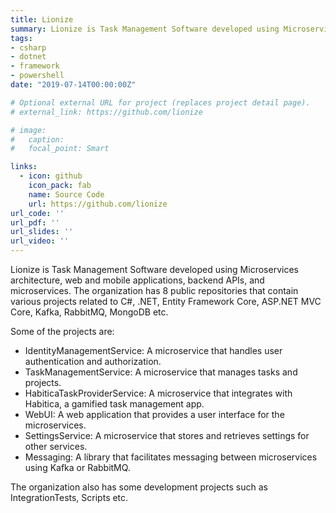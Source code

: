```yaml
---
title: Lionize
summary: Lionize is Task Management Software developed using Microservices architecture, web and mobile applications, backend APIs, and microservices. The organization has 8 public repositories that contain various projects related to C#, .NET, Entity Framework Core, ASP.NET MVC Core, Kafka, RabbitMQ, MongoDB etc.
tags:
- csharp
- dotnet
- framework
- powershell
date: "2019-07-14T00:00:00Z"

# Optional external URL for project (replaces project detail page).
# external_link: https://github.com/lionize

# image:
#   caption:
#   focal_point: Smart

links:
  - icon: github
    icon_pack: fab
    name: Source Code
    url: https://github.com/lionize
url_code: ''
url_pdf: ''
url_slides: ''
url_video: ''
---
```


Lionize is Task Management Software developed using Microservices architecture, web and mobile applications, backend APIs, and microservices. The organization has 8 public repositories that contain various projects related to C#, .NET, Entity Framework Core, ASP.NET MVC Core, Kafka, RabbitMQ, MongoDB etc.

Some of the projects are:

- IdentityManagementService: A microservice that handles user authentication and authorization.
- TaskManagementService: A microservice that manages tasks and projects.
- HabiticaTaskProviderService: A microservice that integrates with Habitica, a gamified task management app.
- WebUI: A web application that provides a user interface for the microservices.
- SettingsService: A microservice that stores and retrieves settings for other services.
- Messaging: A library that facilitates messaging between microservices using Kafka or RabbitMQ.

The organization also has some development projects such as IntegrationTests, Scripts etc.
